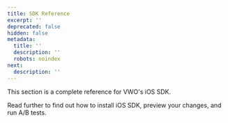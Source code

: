 ```yaml
---
title: SDK Reference
excerpt: ''
deprecated: false
hidden: false
metadata:
  title: ''
  description: ''
  robots: noindex
next:
  description: ''
---
```

This section is a complete reference for VWO's iOS SDK.

Read further to find out how to install iOS SDK, preview your changes, and run A/B tests.
